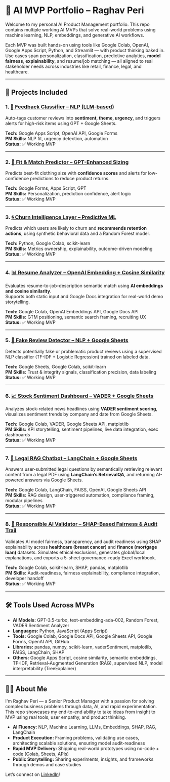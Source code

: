 # 🧠 AI MVP Portfolio – Raghav Peri

Welcome to my personal AI Product Management portfolio. This repo contains multiple working AI MVPs that solve real-world problems using machine learning, NLP, embeddings, and generative AI workflows.

Each MVP was built hands-on using tools like Google Colab, OpenAI, Google Apps Script, Python, and Streamlit — with product thinking baked in.  
Use cases span personalization, classification, predictive analytics, **model fairness**, **explainability**, and resume/job matching — all aligned to real stakeholder needs across industries like retail, finance, legal, and healthcare.

---

## 📁 Projects Included

### 1. [🧠 Feedback Classifier – NLP (LLM-based)](./feedback-classifier)  
Auto-tags customer reviews into **sentiment, theme, urgency**, and triggers alerts for high-risk items using GPT + Google Sheets.

**Tech:** Google Apps Script, OpenAI API, Google Forms  
**PM Skills:** NLP fit, urgency detection, automation  
**Status:** ✅ Working MVP

---

### 2. [👕 Fit & Match Predictor – GPT-Enhanced Sizing](./fit-match-predictor)  
Predicts best-fit clothing size with **confidence scores** and alerts for low-confidence predictions to reduce product returns.

**Tech:** Google Forms, Apps Script, GPT  
**PM Skills:** Personalization, prediction confidence, alert logic  
**Status:** ✅ Working MVP

---

### 3. [🌀 Churn Intelligence Layer – Predictive ML](./churn-intelligence-layer)  
Predicts which users are likely to churn and **recommends retention actions**, using synthetic behavioral data and a Random Forest model.

**Tech:** Python, Google Colab, scikit-learn  
**PM Skills:** Metrics ownership, explainability, outcome-driven modeling  
**Status:** ✅ Working MVP

---

### 4. [📊 Resume Analyzer – OpenAI Embedding + Cosine Similarity](./resume-analyzer)  
Evaluates resume-to-job-description semantic match using **AI embeddings and cosine similarity**.  
Supports both static input and Google Docs integration for real-world demo storytelling.

**Tech:** Google Colab, OpenAI Embeddings API, Google Docs API  
**PM Skills:** GTM positioning, semantic search framing, recruiting UX  
**Status:** ✅ Working MVP

---

### 5. [🤖 Fake Review Detector – NLP + Google Sheets](./fake-review-detector)  
Detects potentially fake or problematic product reviews using a supervised NLP classifier (TF-IDF + Logistic Regression) trained on labeled data.

**Tech:** Google Sheets, Google Colab, scikit-learn  
**PM Skills:** Trust & integrity signals, classification precision, data labeling  
**Status:** ✅ Working MVP

---

### 6. [📈 Stock Sentiment Dashboard – VADER + Google Sheets](./stock-sentiment-dashboard)  
Analyzes stock-related news headlines using **VADER sentiment scoring**, visualizes sentiment trends by company and date from Google Sheets.

**Tech:** Google Colab, VADER, Google Sheets API, matplotlib  
**PM Skills:** KPI storytelling, sentiment pipelines, live data integration, exec dashboards  
**Status:** ✅ Working MVP

---

### 7. [📄 Legal RAG Chatbot – LangChain + Google Sheets](./legal-rag-chatbot)  
Answers user-submitted legal questions by semantically retrieving relevant content from a legal PDF using **LangChain’s RetrievalQA**, and returning AI-powered answers via Google Sheets.

**Tech:** Google Colab, LangChain, FAISS, OpenAI, Google Sheets API  
**PM Skills:** RAG design, user-triggered automation, compliance framing, modular pipelines  
**Status:** ✅ Working MVP

---

### 8. [🧠 Responsible AI Validator – SHAP-Based Fairness & Audit Trail](./responsible-ai-validator)  
Validates AI model fairness, transparency, and audit readiness using SHAP explainability across **healthcare (breast cancer)** and **finance (mortgage loan)** datasets. Simulates ethical exclusions, generates global/local explanations, and exports a 5-sheet governance-ready Excel workbook.

**Tech:** Google Colab, scikit-learn, SHAP, pandas, matplotlib  
**PM Skills:** Audit-readiness, fairness explainability, compliance integration, developer handoff  
**Status:** ✅ Working MVP

---

## 🛠️ Tools Used Across MVPs

- **AI Models:** GPT-3.5-turbo, text-embedding-ada-002, Random Forest, VADER Sentiment Analyzer  
- **Languages:** Python, JavaScript (Apps Script)  
- **Tools:** Google Colab, Google Docs API, Google Sheets API, Google Forms, OpenAI API, GitHub  
- **Libraries:** pandas, numpy, scikit-learn, vaderSentiment, matplotlib, FAISS, LangChain, SHAP  
- **Others:** Google Apps Script, cosine similarity, semantic embeddings, TF-IDF, Retrieval-Augmented Generation (RAG), supervised NLP, model interpretability (TreeExplainer)

---

## 🧑‍💼 About Me

I'm Raghav Peri — a Senior Product Manager with a passion for solving complex business problems through data, AI, and rapid experimentation. This repo showcases my end-to-end ability to take ideas from insight to MVP using real tools, user empathy, and product thinking.

- **AI Fluency:** NLP, Machine Learning, LLMs, Embeddings, SHAP, RAG, LangChain  
- **Product Execution:** Framing problems, validating use cases, architecting scalable solutions, ensuring model audit-readiness  
- **Rapid MVP Delivery:** Shipping real-world prototypes using no-code + code (Colab, Sheets, APIs)  
- **Public Storytelling:** Sharing experiments, insights, and frameworks through demos and case studies

Let’s connect on [LinkedIn](https://www.linkedin.com/in/raghavperi)!



